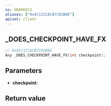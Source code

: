 ```yaml
---
ns: GRAPHICS
aliases: ["0x4C11CCACB7C02B6E"]
apiset: client
---
```

## _DOES_CHECKPOINT_HAVE_FX

```c
// 0x4C11CCACB7C02B6E
Any _DOES_CHECKPOINT_HAVE_FX(int checkpoint);
```


## Parameters
* **checkpoint**:

## Return value

